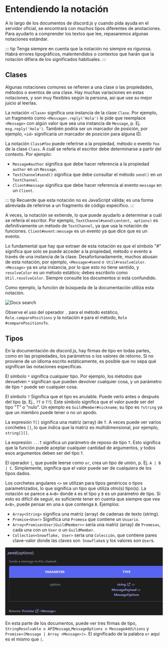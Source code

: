 # Entendiendo la notación

A lo largo de los documentos de discord.js y cuando pida ayuda en el servidor oficial, se encontrará con muchos tipos diferentes de anotaciones. Para ayudarlo a comprender los textos que lee, repasaremos algunas notaciones estándar.

::: tip
Tenga siempre en cuenta que la notación no siempre es rigurosa. Habrá errores tipográficos, malentendidos o contextos que harán que la notación difiera de los significados habituales.
:::

## Clases

Algunas notaciones comunes se refieren a una clase o las propiedades, métodos o eventos de una clase. Hay muchas variaciones en estas notaciones, y son muy flexibles según la persona, así que use su mejor juicio al leerlas.

La notación `<Clase>` significa una instancia de la clase `Clase`. Por ejemplo, un fragmento como `<Message>.reply('Hola')` le pide que reemplace `<Message>` con algún valor que sea una instancia de `Message`, p. Ej. `msg.reply('Hola')`. También podría ser un marcador de posición, por ejemplo, `<id>` significaría un marcador de posición para alguna ID.

La notación `Class#foo` puede referirse a la propiedad, método o evento `foo` de la clase `Class`. A cuál se refería el escritor debe determinarse a partir del contexto. Por ejemplo:

- `Message#author` significa que debe hacer referencia a la propiedad `author` en un `Message`.
- `TextChannel#send()` significa que debe consultar el método `send()` en un `TextChannel`.
- `Client#message` significa que debe hacer referencia al evento `message` en un `Client`.

::: tip
Recuerde que esta notación no es JavaScript válida; es una forma abreviada de referirse a un fragmento de código específico.
:::

A veces, la notación se extiende, lo que puede ayudarlo a determinar a cuál se refería el escritor. Por ejemplo, `TextChannel#send(content, options)` es definitivamente un método de `TextChannel`, ya que usa la notación de funciones. `Client#event:message` es un evento ya que dice que es un evento.

Lo fundamental que hay que extraer de esta notación es que el símbolo "#" significa que solo se puede acceder a la propiedad, método o evento a través de una instancia de la clase. Desafortunadamente, muchos abusan de esta notación, por ejemplo, `<Message>#send` o` Util#resolveColor`. `<Message>` ya es una instancia, por lo que esto no tiene sentido, y `resolveColor` es un método estático; debes escribirlo como` Util.resolveColor`. Siempre consulte los documentos si está confundido.

Como ejemplo, la función de búsqueda de la documentación utiliza esta notación.

![Docs search](./images/search.png)

Observe el uso del operador `.` para el método estático, `Role.comparePositions` y la notación `#` para el método, `Role #comparePositionsTo`.

## Tipos

En la documentación de discord.js, hay firmas de tipo en todas partes, como en las propiedades, los parámetros o los valores de retorno. Si no proviene de un idioma escrito estáticamente, es posible que no sepa qué significan las notaciones específicas.

El símbolo `*` significa cualquier tipo. Por ejemplo, los métodos que devuelven `*` significan que pueden devolver cualquier cosa, y un parámetro de tipo `*` puede ser cualquier cosa.

El símbolo `?` Significa que el tipo es anulable. Puede verlo antes o después del tipo (p. Ej., `?T` o `T?`). Este símbolo significa que el valor puede ser del tipo "T" o "nulo". Un ejemplo es `GuildMember#nickname`; su tipo es `?string` ya que un miembro puede tener o no un apodo.

La expresión `T[]` significa una matriz (array) de `T`. A veces puede ver varios corchetes `[]`, lo que indica que la matriz es multidimensional, por ejemplo, `string[][]`.

La expresión `...T` significa un parámetro de reposo de tipo `T`. Esto significa que la función puede aceptar cualquier cantidad de argumentos, y todos esos argumentos deben ser del tipo `T`.

El operador `|`, que puede leerse como `or`, crea un tipo de unión, p. Ej. `A | B | C`. Simplemente, significa que el valor puede ser de cualquiera de los tipos dados.

Los corchetes angulares `<>` se utilizan para tipos genéricos o tipos parametrizados, lo que significa un tipo que utiliza otro(s) tipo(s). La notación se parece a `A<B>` donde `A` es el tipo y `B` es un parámetro de tipo. Si esto es difícil de seguir, es suficiente tener en cuenta que siempre que vea `A<B>`, puede pensar en una `A` que contenga `B`. Ejemplos:

- `Array<String>` significa una matriz (array) de cadenas de  texto (string).
- `Promise<User>` Significa una `Promesa` que contiene un `Usuario`.
- `Array<Promise<User|GuildMember>>` sería una matriz (array) de `Promesas`, cada una con un `User` o un `GuildMember`.
- `Collection<Snowflake, User>` sería una `Colección`, que contiene pares clave-valor donde las claves son` Snowflake`s y los valores son `User`s.

![TextChannel#send en la documentacion](./images/send.png)

En esta parte de los documentos, puede ver tres firmas de tipo, `StringResolvable o APIMessage`,`MessageOptions o MessageAdditions` y `Promise<(Message | Array <Message>)>`. El significado de la palabra `or` aquí es el mismo que `|`.
